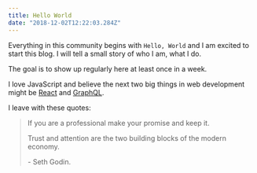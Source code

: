 ```yaml
---
title: Hello World
date: "2018-12-02T12:22:03.284Z"
---
```

Everything in this community begins with `Hello, World` and I am excited to
start this blog. I will tell a small story of who I am, what I do.

The goal is to show up regularly here at least once in a week.

I love JavaScript and believe the next two big things in web
development might be [React](https://reactjs.org) and [GraphQL](https://graphql.org).

I leave with these quotes:

> If you are a professional make your promise and keep it.
>
> Trust and attention are the two building blocks of the modern economy.
>
> \- Seth Godin.
